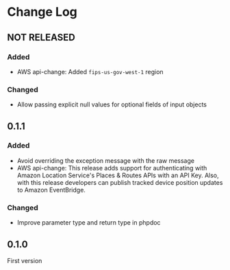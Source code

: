 # Change Log

## NOT RELEASED

### Added

- AWS api-change: Added `fips-us-gov-west-1` region

### Changed

- Allow passing explicit null values for optional fields of input objects

## 0.1.1

### Added

- Avoid overriding the exception message with the raw message
- AWS api-change: This release adds support for authenticating with Amazon Location Service's Places & Routes APIs with an API Key. Also, with this release developers can publish tracked device position updates to Amazon EventBridge.

### Changed

- Improve parameter type and return type in phpdoc

## 0.1.0

First version
